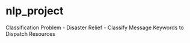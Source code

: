 # nlp_project
Classification Problem - Disaster Relief - Classify Message Keywords to Dispatch Resources
